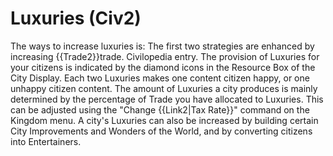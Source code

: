 # Luxuries (Civ2)

The ways to increase luxuries is:
The first two strategies are enhanced by increasing {{Trade2}}trade.
Civilopedia entry.
The provision of Luxuries for your citizens is indicated by the diamond icons in the Resource Box of the City Display. Each two Luxuries makes one content citizen happy, or one unhappy citizen content. The amount of Luxuries a city produces is mainly determined by the percentage of Trade you have allocated to Luxuries. This can be adjusted using the "Change {{Link2|Tax Rate}}" command on the Kingdom menu. A city's Luxuries can also be increased by building certain City Improvements and Wonders of the World, and by converting citizens into Entertainers.